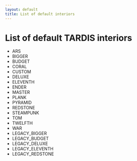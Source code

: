 ```yaml
---
layout: default
title: List of default interiors
---
```


# List of default TARDIS interiors

- ARS
- BIGGER
- BUDGET
- CORAL
- CUSTOM
- DELUXE
- ELEVENTH
- ENDER
- MASTER
- PLANK
- PYRAMID
- REDSTONE
- STEAMPUNK
- TOM
- TWELFTH
- WAR
- LEGACY\_BIGGER
- LEGACY\_BUDGET
- LEGACY\_DELUXE
- LEGACY\_ELEVENTH
- LEGACY\_REDSTONE
